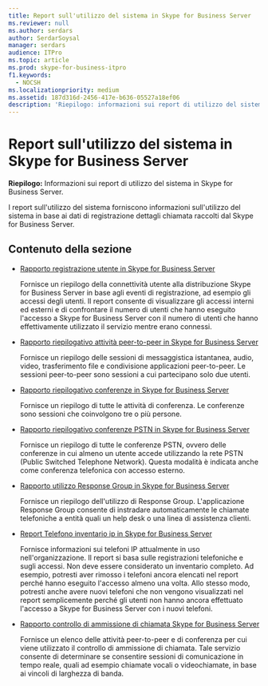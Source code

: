 ```yaml
---
title: Report sull'utilizzo del sistema in Skype for Business Server
ms.reviewer: null
ms.author: serdars
author: SerdarSoysal
manager: serdars
audience: ITPro
ms.topic: article
ms.prod: skype-for-business-itpro
f1.keywords:
  - NOCSH
ms.localizationpriority: medium
ms.assetid: 187d316d-2456-417e-b636-05527a18ef06
description: 'Riepilogo: informazioni sui report di utilizzo del sistema in Skype for Business Server.'
---
```


# <a name="system-usage-reports-in-skype-for-business-server"></a>Report sull'utilizzo del sistema in Skype for Business Server
 
**Riepilogo:** Informazioni sui report di utilizzo del sistema in Skype for Business Server.
  
I report sull'utilizzo del sistema forniscono informazioni sull'utilizzo del sistema in base ai dati di registrazione dettagli chiamata raccolti dal Skype for Business Server.
  
## <a name="in-this-section"></a>Contenuto della sezione

- [Rapporto registrazione utente in Skype for Business Server](user-registration-report.md)
    
    Fornisce un riepilogo della connettività utente alla distribuzione Skype for Business Server in base agli eventi di registrazione, ad esempio gli accessi degli utenti. Il report consente di visualizzare gli accessi interni ed esterni e di confrontare il numero di utenti che hanno eseguito l'accesso a Skype for Business Server con il numero di utenti che hanno effettivamente utilizzato il servizio mentre erano connessi.
    
- [Rapporto riepilogativo attività peer-to-peer in Skype for Business Server](peer-to-peer-activity-summary-report.md)
    
    Fornisce un riepilogo delle sessioni di messaggistica istantanea, audio, video, trasferimento file e condivisione applicazioni peer-to-peer. Le sessioni peer-to-peer sono sessioni a cui partecipano solo due utenti.
    
- [Rapporto riepilogativo conferenze in Skype for Business Server](conference-summary-report.md)
    
    Fornisce un riepilogo di tutte le attività di conferenza. Le conferenze sono sessioni che coinvolgono tre o più persone.
    
- [Rapporto riepilogativo conferenze PSTN in Skype for Business Server](pstn-conference-summary-report.md)
    
    Fornisce un riepilogo di tutte le conferenze PSTN, ovvero delle conferenze in cui almeno un utente accede utilizzando la rete PSTN (Public Switched Telephone Network). Questa modalità è indicata anche come conferenza telefonica con accesso esterno.
    
- [Rapporto utilizzo Response Group in Skype for Business Server](response-group-usage-report.md)
    
    Fornisce un riepilogo dell'utilizzo di Response Group. L'applicazione Response Group consente di instradare automaticamente le chiamate telefoniche a entità quali un help desk o una linea di assistenza clienti.
    
- [Report Telefono inventario ip in Skype for Business Server](ip-phone-inventory-report.md)
    
    Fornisce informazioni sui telefoni IP attualmente in uso nell'organizzazione. Il report si basa sulle registrazioni telefoniche e sugli accessi. Non deve essere considerato un inventario completo. Ad esempio, potresti aver rimosso i telefoni ancora elencati nel report perché hanno eseguito l'accesso almeno una volta. Allo stesso modo, potresti anche avere nuovi telefoni che non vengono visualizzati nel report semplicemente perché gli utenti non hanno ancora effettuato l'accesso a Skype for Business Server con i nuovi telefoni.
    
- [Rapporto controllo di ammissione di chiamata Skype for Business Server](call-admission-control-report.md)
    
    Fornisce un elenco delle attività peer-to-peer e di conferenza per cui viene utilizzato il controllo di ammissione di chiamata. Tale servizio consente di determinare se consentire sessioni di comunicazione in tempo reale, quali ad esempio chiamate vocali o videochiamate, in base ai vincoli di larghezza di banda.
    


